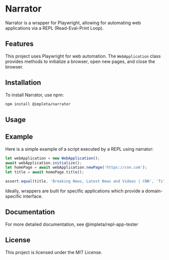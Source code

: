 # Narrator

Narrator is a wrapper for Playwright, allowing for automating web applications via a REPL (Read-Eval-Print Loop).

## Features

This project uses Playwright for web automation. The `WebApplication` class provides methods to initialize a browser, open new pages, and close the browser.

## Installation

To install Narrator, use npm:

```bash
npm install @impleta/narrator
```

## Usage
## Example

Here is a simple example of a script executed by a REPL using narrator:

```javascript
let webApplication = new WebApplication();
await webApplication.initialize();
let homePage = await webApplication.newPage('https://cnn.com');
let title = await homePage.title();

assert.equal(title, 'Breaking News, Latest News and Videos | CNN', 'Title is incorrect');
```

Ideally, wrappers are built for specific applications which provide a domain-specific interface. 

## Documentation

For more detailed documentation, see @impleta/repl-app-tester

## License

This project is licensed under the MIT License.